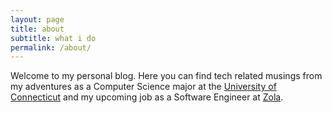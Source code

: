 ```yaml
---
layout: page
title: about
subtitle: what i do
permalink: /about/
---
```


Welcome to my personal blog. Here you can find tech related musings from my adventures as a Computer Science major at the [University of Connecticut](https://www.cse.uconn.edu/) and my upcoming job as a Software Engineer at [Zola](http://www.zola.com).
